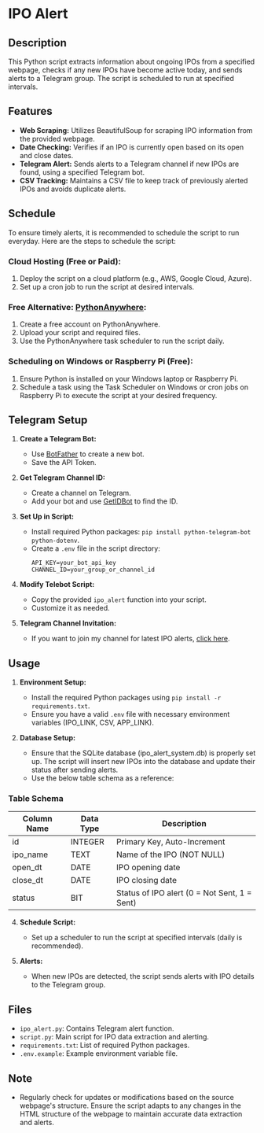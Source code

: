 # IPO Alert

## Description

This Python script extracts information about ongoing IPOs from a specified webpage, checks if any new IPOs have become active today, and sends alerts to a Telegram group. The script is scheduled to run at specified intervals.

## Features

- **Web Scraping:** Utilizes BeautifulSoup for scraping IPO information from the provided webpage.
- **Date Checking:** Verifies if an IPO is currently open based on its open and close dates.
- **Telegram Alert:** Sends alerts to a Telegram channel if new IPOs are found, using a specified Telegram bot.
- **CSV Tracking:** Maintains a CSV file to keep track of previously alerted IPOs and avoids duplicate alerts.

## Schedule

To ensure timely alerts, it is recommended to schedule the script to run everyday. Here are the steps to schedule the script:

### Cloud Hosting (Free or Paid):

1. Deploy the script on a cloud platform (e.g., AWS, Google Cloud, Azure).
2. Set up a cron job to run the script at desired intervals.

### Free Alternative: [PythonAnywhere](https://www.pythonanywhere.com/):

1. Create a free account on PythonAnywhere.
2. Upload your script and required files.
3. Use the PythonAnywhere task scheduler to run the script daily.

### Scheduling on Windows or Raspberry Pi (Free):

1. Ensure Python is installed on your Windows laptop or Raspberry Pi.
2. Schedule a task using the Task Scheduler on Windows or cron jobs on Raspberry Pi to execute the script at your desired frequency.

## Telegram Setup

1. **Create a Telegram Bot:**
   - Use [BotFather](https://t.me/BotFather) to create a new bot.
   - Save the API Token.

2. **Get Telegram Channel ID:**
   - Create a channel on Telegram.
   - Add your bot and use [GetIDBot](https://t.me/getidsbot) to find the ID.

3. **Set Up in Script:**
   - Install required Python packages: `pip install python-telegram-bot python-dotenv`.
   - Create a `.env` file in the script directory:
     ```dotenv
     API_KEY=your_bot_api_key
     CHANNEL_ID=your_group_or_channel_id
     ```

4. **Modify Telebot Script:**
   - Copy the provided `ipo_alert` function into your script.
   - Customize it as needed.

5. **Telegram Channel Invitation:**
   - If you want to join my channel for latest IPO alerts, [click here](https://t.me/ipoalert97).

## Usage

1. **Environment Setup:**
   - Install the required Python packages using `pip install -r requirements.txt`.
   - Ensure you have a valid `.env` file with necessary environment variables (IPO_LINK, CSV, APP_LINK).
     
2. **Database Setup:**
   - Ensure that the SQLite database (ipo_alert_system.db) is properly set up. The script will insert new IPOs into the database and update their status after sending alerts.
   - Use the below table schema as a reference:
### Table Schema
| Column Name | Data Type | Description                         |
|-------------|-----------|-------------------------------------|
| id          | INTEGER   | Primary Key, Auto-Increment         |
| ipo_name    | TEXT      | Name of the IPO (NOT NULL)          |
| open_dt     | DATE      | IPO opening date                    |
| close_dt    | DATE      | IPO closing date                    |
| status      | BIT       | Status of IPO alert (0 = Not Sent, 1 = Sent) |

4. **Schedule Script:**
   - Set up a scheduler to run the script at specified intervals (daily is recommended).

5. **Alerts:**
   - When new IPOs are detected, the script sends alerts with IPO details to the Telegram group.

## Files

- `ipo_alert.py`: Contains Telegram alert function.
- `script.py`: Main script for IPO data extraction and alerting.
- `requirements.txt`: List of required Python packages.
- `.env.example`: Example environment variable file.

## Note

- Regularly check for updates or modifications based on the source webpage's structure. Ensure the script adapts to any changes in the HTML structure of the webpage to maintain accurate data extraction and alerts.

